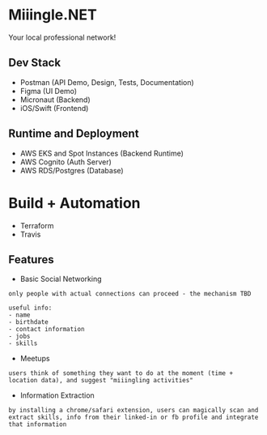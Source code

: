 # Miiingle.NET
Your local professional network!

## Dev Stack
- Postman (API Demo, Design, Tests, Documentation)
- Figma (UI Demo)
- Micronaut (Backend)
- iOS/Swift (Frontend)


## Runtime and Deployment
- AWS EKS and Spot Instances (Backend Runtime)
- AWS Cognito (Auth Server)
- AWS RDS/Postgres (Database)

# Build + Automation
- Terraform
- Travis

## Features
- Basic Social Networking
```
only people with actual connections can proceed - the mechanism TBD

useful info:
- name
- birthdate
- contact information
- jobs
- skills
```
- Meetups
```
users think of something they want to do at the moment (time + location data), and suggest "miiingling activities"
```
- Information Extraction
```
by installing a chrome/safari extension, users can magically scan and extract skills, info from their linked-in or fb profile and integrate that information
```
